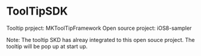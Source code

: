 # ToolTipSDK

Tooltip prpject: MKToolTipFramework
Open source project: iOS8-sampler

Note: The tooltip SKD has alreay integrated to this open souce project. The tooltip will be pop up at start up. 
